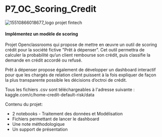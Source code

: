 
# P7_OC_Scoring_Credit
![15510866018677_logo projet fintech](https://user-images.githubusercontent.com/100160429/156244226-c4820ced-3be0-48f6-84f1-682e78470e6f.png)

#### Implémentez un modèle de scoring
Projet Openclassrooms qui propose de mettre en œuvre un outil de scoring crédit pour la société fictive "Prêt à dépenser".
Cet outil permettra de calculer la probabilité qu’un client rembourse son crédit, puis classifie la demande en crédit accordé ou refusé.

Prêt à dépenser propose également de développer un dashboard interactif pour que les chargés 
de relation client puissent à la fois expliquer de façon la plus transparente possible les décisions d’octroi de crédit.


Tous les fichiers .csv sont téléchargeables à l'adresse suivante : kaggle.com/c/home-credit-default-risk/data

Contenu du projet: 
  * 2 notebooks - Traitement des données et Modélisation
  * Fichiers permettant de lancer le dashboard
  * Une note méthodologique
  * Un support de présentation
